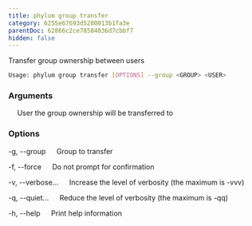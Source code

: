 ```yaml
---
title: phylum group transfer
category: 6255e67693d5200013b1fa3e
parentDoc: 62866c2ce78584036d7cbbf7
hidden: false
---
```


Transfer group ownership between users

```sh
Usage: phylum group transfer [OPTIONS] --group <GROUP> <USER>
```

### Arguments

<USER>
&emsp; User the group ownership will be transferred to

### Options

-g, --group <GROUP>
&emsp; Group to transfer

-f, --force
&emsp; Do not prompt for confirmation

-v, --verbose...
&emsp; Increase the level of verbosity (the maximum is -vvv)

-q, --quiet...
&emsp; Reduce the level of verbosity (the maximum is -qq)

-h, --help
&emsp; Print help information
